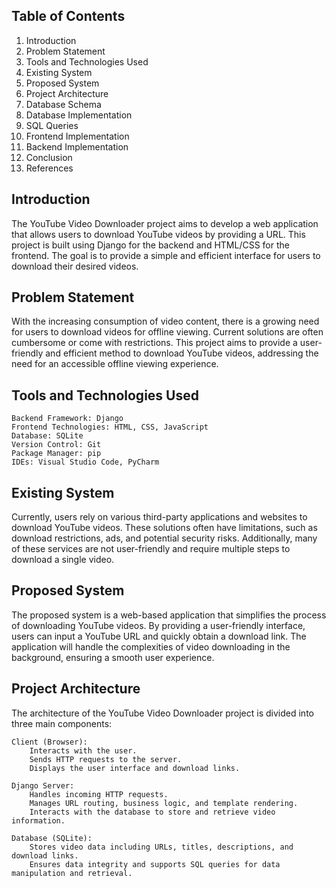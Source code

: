 ## Table of Contents

   1. Introduction
   2. Problem Statement
   3. Tools and Technologies Used
   4. Existing System
   5. Proposed System
   6. Project Architecture
   7. Database Schema
   8. Database Implementation
   9. SQL Queries
   10. Frontend Implementation
   11. Backend Implementation
   12. Conclusion
   13. References

## Introduction

The YouTube Video Downloader project aims to develop a web application that allows users to download YouTube videos by providing a URL. This project is built using Django for the backend and HTML/CSS for the frontend. The goal is to provide a simple and efficient interface for users to download their desired videos.

## Problem Statement

With the increasing consumption of video content, there is a growing need for users to download videos for offline viewing. Current solutions are often cumbersome or come with restrictions. This project aims to provide a user-friendly and efficient method to download YouTube videos, addressing the need for an accessible offline viewing experience.

## Tools and Technologies Used

    Backend Framework: Django
    Frontend Technologies: HTML, CSS, JavaScript
    Database: SQLite
    Version Control: Git
    Package Manager: pip
    IDEs: Visual Studio Code, PyCharm

## Existing System

Currently, users rely on various third-party applications and websites to download YouTube videos. These solutions often have limitations, such as download restrictions, ads, and potential security risks. Additionally, many of these services are not user-friendly and require multiple steps to download a single video.

## Proposed System

The proposed system is a web-based application that simplifies the process of downloading YouTube videos. By providing a user-friendly interface, users can input a YouTube URL and quickly obtain a download link. The application will handle the complexities of video downloading in the background, ensuring a smooth user experience.

## Project Architecture

The architecture of the YouTube Video Downloader project is divided into three main components:

    Client (Browser):
        Interacts with the user.
        Sends HTTP requests to the server.
        Displays the user interface and download links.

    Django Server:
        Handles incoming HTTP requests.
        Manages URL routing, business logic, and template rendering.
        Interacts with the database to store and retrieve video information.

    Database (SQLite):
        Stores video data including URLs, titles, descriptions, and download links.
        Ensures data integrity and supports SQL queries for data manipulation and retrieval.
